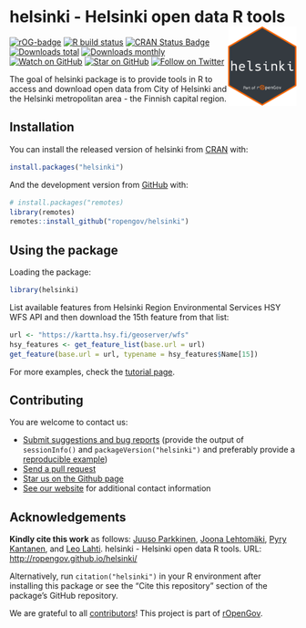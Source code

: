 
<!-- README.md is generated from README.Rmd. Please edit that file -->

# helsinki - Helsinki open data R tools <a href="https://ropengov.github.io/helsinki/"><img src="man/figures/logo.png" align="right" height="139"/></a>

<!-- badges: start -->

[![rOG-badge](https://ropengov.github.io/rogtemplate/reference/figures/ropengov-badge.svg)](https://ropengov.org/)
[![R build
status](https://github.com/rOpenGov/helsinki/workflows/R-CMD-check/badge.svg)](https://github.com/rOpenGov/helsinki/actions)
[![CRAN Status
Badge](https://www.r-pkg.org/badges/version/helsinki)](https://www.r-pkg.org/pkg/helsinki)
[![Downloads
total](http://cranlogs.r-pkg.org/badges/grand-total/helsinki)](https://cran.r-project.org/package=helsinki)
[![Downloads
monthly](https://cranlogs.r-pkg.org/badges/helsinki)](https://www.r-pkg.org/pkg/helsinki)
[![Watch on
GitHub](https://img.shields.io/github/watchers/ropengov/helsinki.svg?style=social)](https://github.com/ropengov/helsinki/watchers)
[![Star on
GitHub](https://img.shields.io/github/stars/ropengov/helsinki.svg?style=social)](https://github.com/ropengov/helsinki/stargazers)
[![Follow on
Twitter](https://img.shields.io/twitter/follow/ropengov.svg?style=social)](https://twitter.com/intent/follow?screen_name=ropengov)
<!-- badges: end -->

The goal of helsinki package is to provide tools in R to access and
download open data from City of Helsinki and the Helsinki metropolitan
area - the Finnish capital region.

## Installation

You can install the released version of helsinki from
[CRAN](https://CRAN.R-project.org) with:

``` r
install.packages("helsinki")
```

And the development version from [GitHub](https://github.com/) with:

``` r
# install.packages("remotes)
library(remotes)
remotes::install_github("ropengov/helsinki")
```

## Using the package

Loading the package:

``` r
library(helsinki)
```

List available features from Helsinki Region Environmental Services HSY
WFS API and then download the 15th feature from that list:

``` r
url <- "https://kartta.hsy.fi/geoserver/wfs"
hsy_features <- get_feature_list(base.url = url)
get_feature(base.url = url, typename = hsy_features$Name[15])
```

For more examples, check the [tutorial
page](http://ropengov.github.io/helsinki/articles/helsinki_tutorial.html).

## Contributing

You are welcome to contact us:

- [Submit suggestions and bug
  reports](https://github.com/ropengov/helsinki/issues) (provide the
  output of `sessionInfo()` and `packageVersion("helsinki")` and
  preferably provide a [reproducible
  example](http://adv-r.had.co.nz/Reproducibility.html))
- [Send a pull request](https://github.com/ropengov/helsinki/)
- [Star us on the Github page](https://github.com/ropengov/helsinki/)
- [See our website](https://ropengov.org/community/) for additional
  contact information

## Acknowledgements

**Kindly cite this work** as follows: [Juuso
Parkkinen](https://github.com/ouzor), [Joona
Lehtomäki](https://github.com/jlehtoma), [Pyry
Kantanen](https://github.com/pitkant), and [Leo
Lahti](https://github.com/antagomir). helsinki - Helsinki open data R
tools. URL: <http://ropengov.github.io/helsinki/>

Alternatively, run `citation("helsinki")` in your R environment after
installing this package or see the “Cite this repository” section of the
package’s GitHub repository.

We are grateful to all
[contributors](https://github.com/rOpenGov/helsinki/graphs/contributors)!
This project is part of [rOpenGov](https://ropengov.org).
